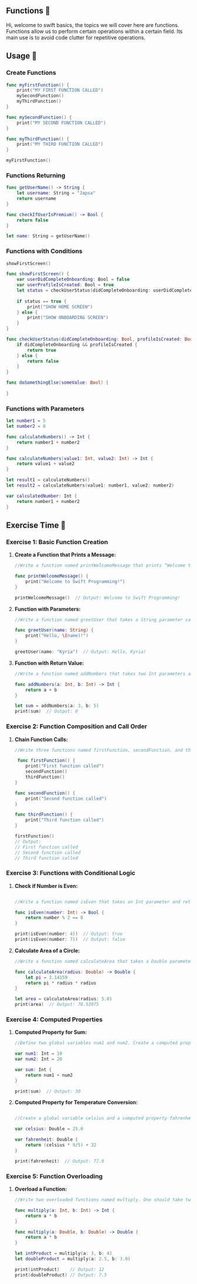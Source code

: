 ## Functions 📖

Hi, welcome to swift basics, the topics we will cover here are functions. Functions allow us to perform certain operations within a certain field. Its main use is to avoid code clutter for repetitive operations.

## Usage 🔨

### Create Functions

```swift
func myFirstFunction() {
    print("MY FIRST FUNCTION CALLED")
    mySecondFunction()
    myThirdFunction()
}

func mySecondFunction() {
    print("MY SECOND FUNCTION CALLED")
}

func myThirdFunction() {
    print("MY THIRD FUNCTION CALLED")
}

myFirstFunction()
```

### **Functions Returning**

```swift
func getUserName() -> String {
    let username: String = "Japsa"
    return username
}

func checkIfUserIsPremium() -> Bool {
    return false
}

let name: String = getUserName()
```

### **Functions with Conditions**

```swift
showFirstScreen()

func showFirstScreen() {
    var userDidCompleteOnboarding: Bool = false
    var userProfileIsCreated: Bool = true
    let status = checkUserStatus(didCompleteOnboarding: userDidCompleteOnboarding, profileIsCreated: userProfileIsCreated)
    
    if status == true {
        print("SHOW HOME SCREEN")
    } else {
        print("SHOW ONBOARDING SCREEN")
    }
}

func checkUserStatus(didCompleteOnboarding: Bool, profileIsCreated: Bool) -> Bool {
    if didCompleteOnboarding && profileIsCreated {
        return true
    } else {
        return false
    }
}

func doSomethingElse(someValue: Bool) {
    
}
```

### **Functions with Parameters**

```swift
let number1 = 5
let number2 = 8

func calculateNumbers() -> Int {
    return number1 + number2
}

func calculateNumbers(value1: Int, value2: Int) -> Int {
    return value1 + value2
}

let result1 = calculateNumbers()
let result2 = calculateNumbers(value1: number1, value2: number2)

var calculatedNumber: Int {
    return number1 + number2
}

```

## Exercise Time 🚀

### Exercise 1: **Basic Function Creation**

1. **Create a Function that Prints a Message:**
    
    ```swift
    //Write a function named printWelcomeMessage that prints “Welcome to Swift Programming!” when called.
    
    func printWelcomeMessage() {
        print("Welcome to Swift Programming!")
    }
    
    printWelcomeMessage()  // Output: Welcome to Swift Programming!
    ```
    
2. **Function with Parameters:**
    
    ```swift
    //Write a function named greetUser that takes a String parameter called name and prints “Hello, name!”.
    
    func greetUser(name: String) {
        print("Hello, \(name)!")
    }
    
    greetUser(name: "Kyria")  // Output: Hello, Kyria!
    ```
    
3. **Function with Return Value:**
    
    ```swift
    //Write a function named addNumbers that takes two Int parameters and returns their sum.
    
    func addNumbers(a: Int, b: Int) -> Int {
        return a + b
    }
    
    let sum = addNumbers(a: 3, b: 5)
    print(sum)  // Output: 8
    ```
    

### Exercise 2: **Function Composition and Call Order**

1. **Chain Function Calls:**
    
    ```swift
    //Write three functions named firstFunction, secondFunction, and thirdFunction. Make firstFunction call the other two functions in order and print appropriate messages in each function.
    
     func firstFunction() {
        print("First function called")
        secondFunction()
        thirdFunction()
    }
    
    func secondFunction() {
        print("Second function called")
    }
    
    func thirdFunction() {
        print("Third function called")
    }
    
    firstFunction()
    // Output:
    // First function called
    // Second function called
    // Third function called
    ```
    

### Exercise 3: **Functions with Conditional Logic**

1. **Check if Number is Even:**
    
    ```swift
    
    //Write a function named isEven that takes an Int parameter and returns true if the number is even and false otherwise.
    
    func isEven(number: Int) -> Bool {
        return number % 2 == 0
    }
    
    print(isEven(number: 4))  // Output: true
    print(isEven(number: 7))  // Output: false
    ```
    
2. **Calculate Area of a Circle:**
    
    ```swift
    //Write a function named calculateArea that takes a Double parameter representing the radius and returns the area of the circle.
    
    func calculateArea(radius: Double) -> Double {
        let pi = 3.14159
        return pi * radius * radius
    }
    
    let area = calculateArea(radius: 5.0)
    print(area)  // Output: 78.53975
    ```
    

### Exercise 4: **Computed Properties**

1. **Computed Property for Sum:**
    
    ```swift
    //Define two global variables num1 and num2. Create a computed property sum that returns the sum of num1 and num2.
    
    var num1: Int = 10
    var num2: Int = 20
    
    var sum: Int {
        return num1 + num2
    }
    
    print(sum)  // Output: 30
    ```
    
2. **Computed Property for Temperature Conversion:**
    
    ```swift
    
    //Create a global variable celsius and a computed property fahrenheit that converts the value of celsius to Fahrenheit.
    
    var celsius: Double = 25.0
    
    var fahrenheit: Double {
        return (celsius * 9/5) + 32
    }
    
    print(fahrenheit)  // Output: 77.0
    ```
    

### Exercise 5: **Function Overloading**

1. **Overload a Function:**
    
    ```swift
    //Write two overloaded functions named multiply. One should take two Int parameters and return their product. The other should take two Double parameters and return their product.
    
    func multiply(a: Int, b: Int) -> Int {
        return a * b
    }
    
    func multiply(a: Double, b: Double) -> Double {
        return a * b
    }
    
    let intProduct = multiply(a: 3, b: 4)
    let doubleProduct = multiply(a: 2.5, b: 3.0)
    
    print(intProduct)    // Output: 12
    print(doubleProduct) // Output: 7.5
    ```
